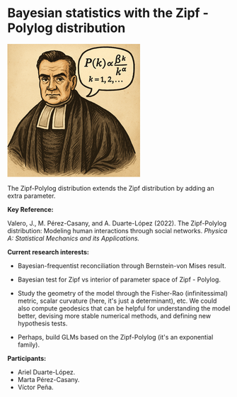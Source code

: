 # Bayesian statistics with the Zipf - Polylog distribution

![](img/bayes-poly.png)


The Zipf-Polylog distribution extends the Zipf distribution by adding an extra parameter.

**Key Reference:**

Valero, J., M. Pérez-Casany, and A. Duarte-López (2022). The
Zipf-Polylog distribution: Modeling human interactions through social
networks. *Physica A: Statistical Mechanics and its Applications.*

**Current research interests:**

* Bayesian-frequentist reconciliation through Bernstein-von Mises result.

* Bayesian test for Zipf vs interior of parameter space of Zipf - Polylog. 

* Study the geometry of the model through the Fisher-Rao (infinitessimal) metric, scalar curvature (here, it's just a determinant), etc. We could also compute geodesics that can be helpful for understanding the model better, devising more stable numerical methods, and defining new hypothesis tests.

* Perhaps, build GLMs based on the Zipf-Polylog (it's an exponential family).
    
**Participants:**

* Ariel Duarte-López.
* Marta Pérez-Casany.
* Víctor Peña.
